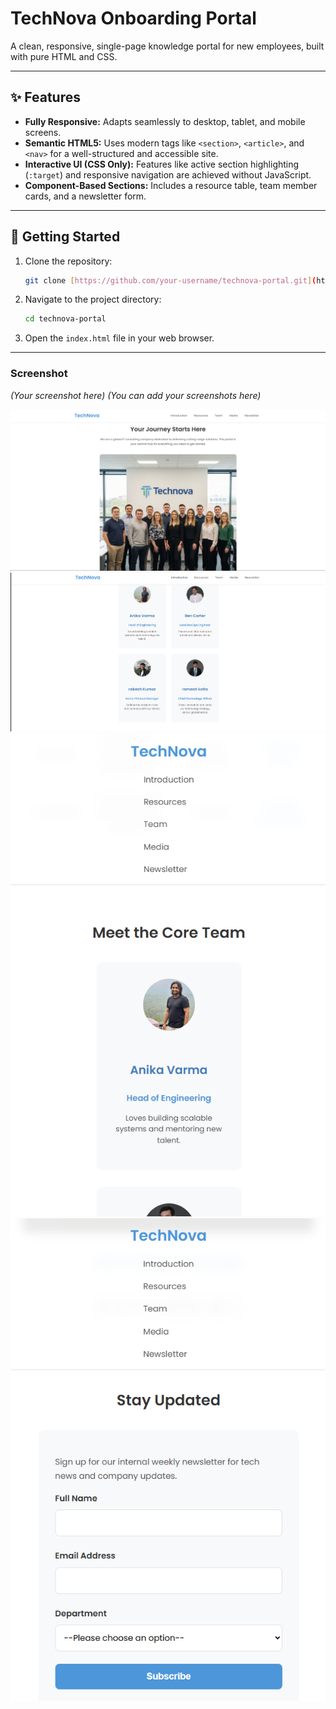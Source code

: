 # TechNova Onboarding Portal

A clean, responsive, single-page knowledge portal for new employees, built with pure HTML and CSS.

---

## ✨ Features

- **Fully Responsive:** Adapts seamlessly to desktop, tablet, and mobile screens.
- **Semantic HTML5:** Uses modern tags like `<section>`, `<article>`, and `<nav>` for a well-structured and accessible site.
- **Interactive UI (CSS Only):** Features like active section highlighting (`:target`) and responsive navigation are achieved without JavaScript.
- **Component-Based Sections:** Includes a resource table, team member cards, and a newsletter form.

---


## 🚀 Getting Started

1.  Clone the repository:
    ```sh
    git clone [https://github.com/your-username/technova-portal.git](https://github.com/your-username/technova-portal.git)
    ```
2.  Navigate to the project directory:
    ```sh
    cd technova-portal
    ```
3.  Open the `index.html` file in your web browser.

---
### Screenshot

*(Your screenshot here)*
*(You can add your screenshots here)*

![scrn1](image-1.png)
![scrn2](image-2.png)
![scrn3](image-3.png)
![scrn4](image-4.png)